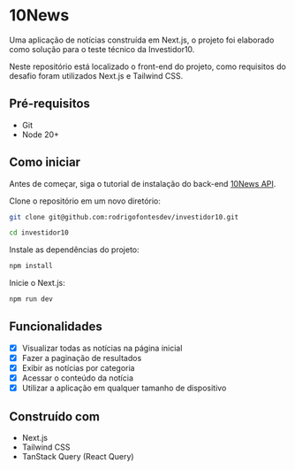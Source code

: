# 10News

Uma aplicação de notícias construída em Next.js, o projeto foi elaborado como solução para o teste técnico da Investidor10.

Neste repositório está localizado o front-end do projeto, como requisitos do desafio foram utilizados Next.js e Tailwind CSS.

## Pré-requisitos

- Git
- Node 20+

## Como iniciar

Antes de começar, siga o tutorial de instalação do back-end [10News API](https://github.com/rodrigofontesdev/investidor10-api).

Clone o repositório em um novo diretório:

```sh
git clone git@github.com:rodrigofontesdev/investidor10.git
```

```sh
cd investidor10
```

Instale as dependências do projeto:

```sh
npm install
```

Inicie o Next.js:

```sh
npm run dev
```

## Funcionalidades

- [x] Visualizar todas as notícias na página inicial
- [x] Fazer a paginação de resultados
- [x] Exibir as notícias por categoria
- [x] Acessar o conteúdo da notícia
- [x] Utilizar a aplicação em qualquer tamanho de dispositivo

## Construído com

- Next.js
- Tailwind CSS
- TanStack Query (React Query)
